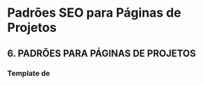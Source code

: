 # Padrões SEO para Páginas de Projetos

## 6. PADRÕES PARA PÁGINAS DE PROJETOS

### Template de <title> para Projetos:
```html
<title>[Nome do Projeto] | Arquiteto em [Cidade] | Rafael Munaro</title>
```

### Exemplos de Títulos Otimizados:
- `Casa Moderna Vila Bela | Arquiteto em Capivari | Rafael Munaro`
- `Escritório Corporativo Centro | Arquiteto em Americana | Rafael Munaro`
- `Residência Contemporânea | Arquiteto em Piracicaba | Rafael Munaro`
- `Reforma Residencial Jardim | Arquiteto em Rafard | Rafael Munaro`

### Template de Meta Description para Projetos:
```html
<meta name="description" content="Veja detalhes do projeto [Nome do Projeto], uma [casa/reforma/consultoria] em [Cidade do Projeto], SP. Realizado por Rafael Munaro Arquitetura.">
```

### Exemplos de Meta Descriptions:
- `Veja detalhes do projeto Casa Moderna Vila Bela, uma residência contemporânea em Capivari, SP. Realizado por Rafael Munaro Arquitetura.`
- `Veja detalhes do projeto Escritório Corporativo Centro, um espaço comercial moderno em Americana, SP. Realizado por Rafael Munaro Arquitetura.`
- `Veja detalhes do projeto Residência Contemporânea, uma casa de alto padrão em Piracicaba, SP. Realizado por Rafael Munaro Arquitetura.`

### Estrutura HTML Recomendada para Páginas de Projetos:
```html
<!DOCTYPE html>
<html lang="pt-BR">
<head>
    <meta charset="UTF-8">
    <meta name="viewport" content="width=device-width, initial-scale=1.0">
    <title>[Nome do Projeto] | Arquiteto em [Cidade] | Rafael Munaro</title>
    <meta name="description" content="Veja detalhes do projeto [Nome], uma [tipo] em [Cidade], SP. Realizado por Rafael Munaro Arquitetura.">
    <meta name="keywords" content="arquiteto [cidade], projeto [tipo] [cidade], Rafael Munaro, arquitetura [cidade]">
    <link rel="canonical" href="https://rafaelmunaroarquitetura.com/projetos/[slug-projeto]">
    
    <!-- Schema.org para Projeto Específico -->
    <script type="application/ld+json">
    {
        "@context": "https://schema.org",
        "@type": "CreativeWork",
        "name": "[Nome do Projeto]",
        "description": "Projeto de [tipo] realizado em [Cidade], SP",
        "creator": {
            "@type": "Person",
            "name": "Rafael Munaro",
            "jobTitle": "Arquiteto"
        },
        "locationCreated": {
            "@type": "Place",
            "name": "[Cidade], SP"
        },
        "dateCreated": "[Data do Projeto]",
        "image": "[URL da imagem principal]"
    }
    </script>
</head>
```

### H1 para Páginas de Projetos:
```html
<h1>[Nome do Projeto] - Arquitetura em [Cidade], SP</h1>
```

### Estrutura de Conteúdo Recomendada:
```html
<main>
    <article class="projeto">
        <header class="projeto__header">
            <h1>[Nome do Projeto] - Arquitetura em [Cidade], SP</h1>
            <p class="projeto__meta">Projeto realizado em [Cidade], SP | [Ano] | [Tipo de Projeto]</p>
        </header>
        
        <section class="projeto__detalhes">
            <h2>Sobre o Projeto</h2>
            <p>Este projeto de [tipo] foi desenvolvido em [Cidade], SP, com foco em [características principais]. O projeto atende às necessidades específicas do cliente, integrando funcionalidade e estética contemporânea.</p>
        </section>
        
        <section class="projeto__galeria">
            <h2>Galeria de Imagens</h2>
            <!-- Imagens com alt text otimizado -->
        </section>
    </article>
</main>
```


